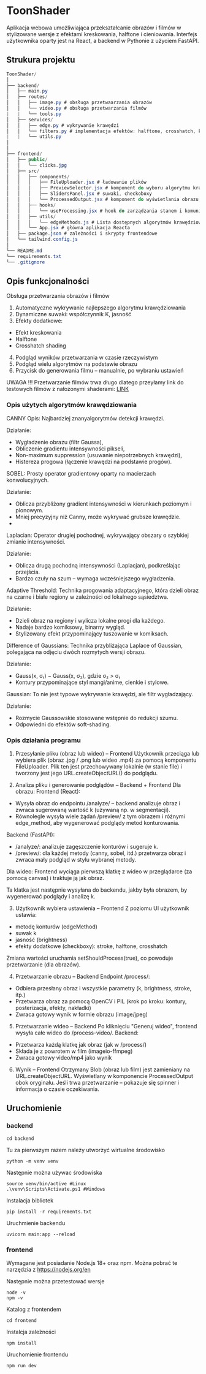# ToonShader
Aplikacja webowa umożliwiająca przekształcanie obrazów i filmów w stylizowane wersje z efektami kreskowania, halftone i cieniowania. Interfejs użytkownika oparty jest na React, a backend w Pythonie z użyciem FastAPI.
## Strukura projektu
```csharp
ToonShader/
│
├── backend/
│   ├── main.py
│   ├── routes/
│   │   ├── image.py # obsługa przetwaarzania obrazów 
│   │   └── video.py # obsługa przetwarzania filmów
|   |   └── tools.py
│   ├── services/
│   │   ├── edge.py # wykrywanie krawędzi
│   │   └── filters.py # implementacja efektów: halftone, crosshatch, kreskowanie
|   |   └── utils.py
│   
│
├── frontend/
│   ├── public/
│   │   └── clicks.jpg
│   ├── src/
│   │   ├── components/
│   │   │   ├── FileUploader.jsx # ładowanie plików
│   │   │   ├── PreviewSelector.jsx # komponent do wyboru algorytmu krawędzi na podstawie podglądów
│   │   │   ├── SlidersPanel.jsx # suwaki, checkoboxy
│   │   │   └── ProcessedOutput.jsx # komponent do wyświetlania obrazu, filmu
│   │   ├── hooks/
│   │   │   └── useProcessing.jsx # hook do zarządzania stanem i komunikacją z backendem
│   │   ├── utils/
│   │   │   └── edgeMethods.js # Lista dostępnych algorytmów krawędziowania
│   │   └── App.jsx # główna aplikacja Reacta
│   ├── package.json # zależności i skrypty frontendowe
│   └── tailwind.config.js
│
└── README.md
└── requirements.txt
└── .gitignore
```
## Opis funkcjonalności
Obsługa przetwarzania obrazów i filmów

1. Automatyczne wykrywanie najlepszego algorytmu krawędziowania
2. Dynamiczne suwaki: współczynnik K, jasność
3. Efekty dodatkowe:
  - Efekt kreskowania
  - Halftone 
  - Crosshatch shading
4. Podgląd wyników przetwarzania w czasie rzeczywistym
5. Podgląd wielu algorytmów na podstawie obrazu 
6. Przycisk do generowania filmu – manualnie, po wybraniu ustawień

UWAGA !!!
Przetwarzanie filmów trwa długo dlatego przeyłamy link do testowych filmów z nałozonymi shaderami: [LINK](https://drive.google.com/drive/folders/16re2vkY_t5D77moUd4ywdALqecKE4Xz9?usp=sharing)

### Opis użytych algorytmów krawędziowania
CANNY
Opis: Najbardziej znanyalgorytmów detekcji krawędzi.

Działanie:
- Wygładzenie obrazu (filtr Gaussa),
- Obliczenie gradientu intensywności pikseli,
- Non-maximum suppression (usuwanie niepotrzebnych krawędzi),
- Histereza progowa (łączenie krawędzi na podstawie progów).

SOBEL: Prosty operator gradientowy oparty na macierzach konwolucyjnych.

Działanie:
- Oblicza przybliżony gradient intensywności w kierunkach poziomym i pionowym.
- Mniej precyzyjny niż Canny, może wykrywać grubsze krawędzie.
- 
Laplacian: Operator drugiej pochodnej, wykrywający obszary o szybkiej zmianie intensywności.

Działanie:
- Oblicza drugą pochodną intensywności (Laplacjan), podkreślając przejścia.
- Bardzo czuły na szum – wymaga wcześniejszego wygładzenia.

Adaptive Threshold: Technika progowania adaptacyjnego, która dzieli obraz na czarne i białe regiony w zależności od lokalnego sąsiedztwa.

Działanie:
- Dzieli obraz na regiony i wylicza lokalne progi dla każdego.
- Nadaje bardzo komiksowy, binarny wygląd.
- Stylizowany efekt przypominający tuszowanie w komiksach.

Difference of Gaussians: Technika przybliżająca Laplace of Gaussian, polegająca na odjęciu dwóch rozmytych wersji obrazu.

Działanie:
- Gauss(x, σ₁) − Gauss(x, σ₂), gdzie σ₂ > σ₁
- Kontury przypominające styl mangi/anime, cienkie i stylowe.

Gaussian: To nie jest typowe wykrywanie krawędzi, ale filtr wygładzający.

Działanie:
- Rozmycie Gaussowskie stosowane wstępnie do redukcji szumu.
- Odpowiedni do efektów soft-shading.

### Opis działania programu
 1. Przesyłanie pliku (obraz lub wideo) – Frontend
Użytkownik przeciąga lub wybiera plik (obraz .jpg / .png lub wideo .mp4) za pomocą komponentu FileUploader.
Plik ten jest przechowywany lokalnie (w stanie file) i tworzony jest jego URL.createObjectURL() do podglądu.

2. Analiza pliku i generowanie podglądów – Backend + Frontend
Dla obrazu:
Frontend (React):
- Wysyła obraz do endpointu /analyze/ – backend analizuje obraz i zwraca sugerowaną wartość k (używaną np. w segmentacji).
- Równolegle wysyła wiele żądań /preview/ z tym obrazem i różnymi edge_method, aby wygenerować podglądy metod konturowania.

Backend (FastAPI):
- /analyze/: analizuje zagęszczenie konturów i sugeruje k.
- /preview/: dla każdej metody (canny, sobel, itd.) przetwarza obraz i zwraca mały podgląd w stylu wybranej metody.

Dla wideo:
Frontend wyciąga pierwszą klatkę z wideo w przeglądarce (za pomocą canvas) i traktuje ją jak obraz.

Ta klatka jest następnie wysyłana do backendu, jakby była obrazem, by wygenerować podglądy i analizę k.

3. Użytkownik wybiera ustawienia – Frontend
Z poziomu UI użytkownik ustawia:
- metodę konturów (edgeMethod)
- suwak k
- jasność (brightness)
- efekty dodatkowe (checkboxy): stroke, halftone, crosshatch

Zmiana wartości uruchamia setShouldProcess(true), co powoduje przetwarzanie (dla obrazów).

4. Przetwarzanie obrazu – Backend
Endpoint /process/:
- Odbiera przesłany obraz i wszystkie parametry (k, brightness, stroke, itp.)
- Przetwarza obraz za pomocą OpenCV i PIL (krok po kroku: kontury, posterizacja, efekty, nakładki)
- Zwraca gotowy wynik w formie obrazu (image/jpeg)

5. Przetwarzanie wideo – Backend
Po kliknięciu "Generuj wideo", frontend wysyła całe wideo do /process-video/.
Backend:
- Przetwarza każdą klatkę jak obraz (jak w /process/)
- Składa je z powrotem w film (imageio-ffmpeg)
- Zwraca gotowy video/mp4 jako wynik

6. Wynik – Frontend
Otrzymany Blob (obraz lub film) jest zamieniany na URL.createObjectURL.
Wyświetlany w komponencie ProcessedOutput obok oryginału.
Jeśli trwa przetwarzanie – pokazuje się spinner i informacja o czasie oczekiwania.

## Uruchomienie
  ### backend 
```
cd backend
```
Tu za pierwszym razem należy utworzyć wirtualne środowisko
```
python -m venv venv
```
Następnie można używac środowiska
```
source venv/bin/active #Linux
.\venv\Scripts\Activate.ps1 #Windows
```
Instalacja bibliotek
```
pip install -r requirements.txt
```
Uruchmienie backendu
```
uvicorn main:app --reload  
```

  ### frontend

Wymagane jest posiadanie Node.js 18+ oraz npm.
Można pobrać te narzędzia z https://nodejs.org/en

Następnie można przetestować wersje
```
node -v
npm -v
```
Katalog z frontendem
```
cd frontend
```
Instalcja zależności
```
npm install
```
Uruchomienie frontendu
```
npm run dev
```
